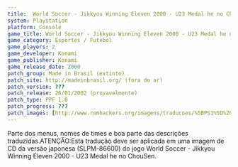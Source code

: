 ```yaml
---
title:  World Soccer - Jikkyou Winning Eleven 2000 - U23 Medal he no ChouSen (Made in Brasil)
system: Playstation
platform: Console
game_title: World Soccer - Jikkyou Winning Eleven 2000 - U23 Medal he no ChouSen
game_category: Esportes / Futebol
game_players: 2
game_developer: Konami
game_publisher: Konami
game_release_date: 2000
patch_group: Made in Brasil (extinto)
patch_site: http://madeinbrasil.org/ (fora do ar)
patch_version: ???
patch_release: 26/01/2002 (provavelmente)
patch_type: PPF 1.0
patch_progress: ???
patch_images: [http://www.romhackers.org/imagens/traducoes/%5BPS1%5D%20World%20Soccer%20-%20Jikkyou%20Winning%20Eleven%202000%20-%20U23%20Medal%20he%20no%20ChouSen%20-%20Made%20in%20Brasil%20-%201.jpg,http://www.romhackers.org/imagens/traducoes/%5BPS1%5D%20World%20Soccer%20-%20Jikkyou%20Winning%20Eleven%202000%20-%20U23%20Medal%20he%20no%20ChouSen%20-%20Made%20in%20Brasil%20-%202.jpg,http://www.romhackers.org/imagens/traducoes/%5BPS1%5D%20World%20Soccer%20-%20Jikkyou%20Winning%20Eleven%202000%20-%20U23%20Medal%20he%20no%20ChouSen%20-%20Made%20in%20Brasil%20-%203.jpg]
---
```

Parte dos menus, nomes de times e boa parte das descrições traduzidas.ATENÇÃO:Esta tradução deve ser aplicada em uma imagem de CD da versão japonesa (SLPM-86600) do jogo World Soccer - Jikkyou Winning Eleven 2000 - U23 Medal he no ChouSen.